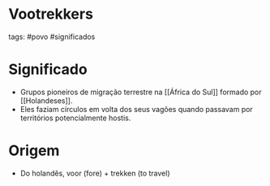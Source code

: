 # Vootrekkers
tags: #povo #significados 

# Significado
- Grupos pioneiros de migração terrestre na [[África do Sul]] formado por [[Holandeses]].
- Eles faziam círculos em volta dos seus vagões quando passavam por territórios potencialmente hostis.

# Origem
- Do holandês, voor (fore) + trekken (to travel)
